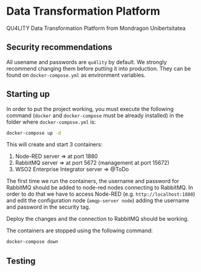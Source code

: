 # Data Transformation Platform

QU4LITY Data Transformation Platform from Mondragon Unibertsitatea

## Security recommendations

All usename and passwords are ```qu4lity``` by default. We strongly recommend changing them before putting it into production. They can be found on ```docker-compose.yml``` as environment variables.

## Starting up

In order to put the project working, you must execute the following command (```docker``` and ```docker-compose``` must be already installed) in the folder where ```docker-compose.yml``` is:

```bash
docker-compose up -d
```

This will create and start 3 containers:

1. Node-RED server => at port 1880
1. RabbitMQ server => at port 5672 (management at port 15672)
1. WSO2 Enterprise Integrator server => @ToDo

The first time we run the containers, the username and password for RabbitMQ should be added to node-red nodes connecting to RabbitMQ. In order to do that we have to access Node-RED (e.g. ```http://localhost:1880```) and edit the configuration node (```amqp-server node```) adding the username and password in the security tag.

Deploy the changes and the connection to RabbitMQ should be working.

The containers are stopped using the following command:

```bash
docker-compose down
```

## Testing

